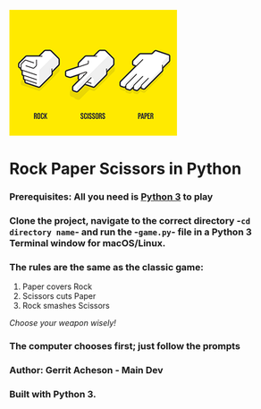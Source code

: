 ![Rock,Paper and Scissors](<images/rock_paper_scissors.png> "Rock, Paper and Scissors")
# Rock Paper Scissors in Python

### Prerequisites: All you need is [Python 3](https://www.python.org/downloads/) to play

### Clone the project, navigate to the correct directory -`cd directory name`- and run the -`game.py`- file in a Python 3 Terminal window for macOS/Linux.

### The rules are the same as the classic game:

1. Paper covers Rock
2. Scissors cuts Paper
3. Rock smashes Scissors

*Choose your weapon wisely!*

### The computer chooses first; just follow the prompts

### Author: Gerrit Acheson - Main Dev

### Built with Python 3.
